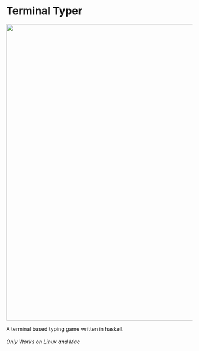 # Terminal Typer

<p align="center">
  <img width="800" src="https://github.com/MichaelOdermatt/TerminalTyper/assets/43145047/07cd9547-33ea-45a6-b46d-a38e97d9c0e6" />
</p>

A terminal based typing game written in haskell.
<br>
<br>
*Only Works on Linux and Mac*
